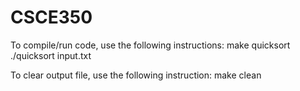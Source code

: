 # CSCE350
To compile/run code, use the following instructions:
    make quicksort
    ./quicksort input.txt

To clear output file, use the following instruction:
    make clean